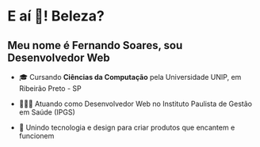 <h1 align="left">E aí 👋! Beleza?</h1> 
<h2 align="left">Meu nome é Fernando Soares, sou Desenvolvedor Web</h3>

- 🎓 Cursando **Ciências da Computação** pela Universidade UNIP, em Ribeirão Preto - SP

- 👨🏻‍💻 Atuando como Desenvolvedor Web no Instituto Paulista de Gestão em Saúde (IPGS)

- 🚀 Unindo tecnologia e design para criar produtos que encantem e funcionem
